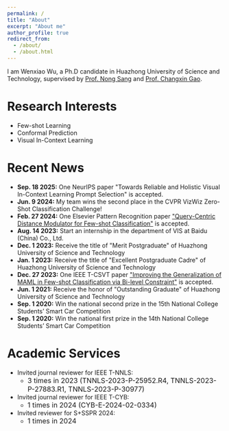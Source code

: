 ```yaml
---
permalink: /
title: "About"
excerpt: "About me"
author_profile: true
redirect_from: 
  - /about/
  - /about.html
---
```


I am Wenxiao Wu, a Ph.D candidate in Huazhong University of Science and Technology, supervised by [Prof. Nong Sang](https://scholar.google.com/citations?user=ky_ZowEAAAAJ&hl=en) and [Prof. Changxin Gao](https://scholar.google.com/citations?user=4tku-lwAAAAJ&hl=en).

Research Interests
======
- Few-shot Learning
- Conformal Prediction
- Visual In-Context Learning

Recent News
======
- **Sep. 18 2025:** One NeurIPS paper "Towards Reliable and Holistic Visual In-Context Learning Prompt Selection" is accepted.
- **Jun. 9 2024:** My team wins the second place in the CVPR VizWiz Zero-Shot Classification Challenge!
- **Feb. 27 2024:** One Elsevier Pattern Recognition paper ["Query-Centric Distance Modulator for Few-shot Classification"](https://www.sciencedirect.com/science/article/abs/pii/S0031320324001316) is accepted.
- **Aug. 14 2023:** Start an internship in the department of VIS at Baidu (China) Co., Ltd.
- **Dec. 1 2023:** Receive the title of "Merit Postgraduate" of Huazhong University of Science and Technology
- **Jan. 1 2023:** Receive the title of "Excellent Postgraduate Cadre" of Huazhong University of Science and Technology
- **Dec. 27 2023:** One IEEE T-CSVT paper ["Improving the Generalization of MAML in Few-shot Classification via Bi-level Constraint"](https://ieeexplore.ieee.org/abstract/document/9999670) is accepted.
- **Jun. 1 2021:** Receive the honor of "Outstanding Graduate" of Huazhong University of Science and Technology
- **Sep. 1 2020:** Win the national second prize in the 15th National College Students’ Smart Car Competition
- **Sep. 1 2020:** Win the national first prize in the 14th National College Students’ Smart Car Competition

Academic Services
======
- Invited journal reviewer for IEEE T-NNLS:
  - <font size=3>3 times in 2023 (TNNLS-2023-P-25952.R4, TNNLS-2023-P-27883.R1, TNNLS-2023-P-30977)</font>
- Invited journal reviewer for IEEE T-CYB:
  - <font size=3>1 times in 2024 (CYB-E-2024-02-0334)</font>
- Invited reviewer for S+SSPR 2024:
  - <font size=3>1 times in 2024</font>

